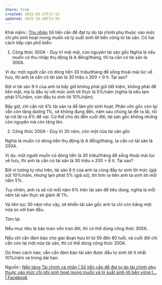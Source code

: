 ```yaml
---
share: true
created: 2025-03-27T17:13
updated: 2025-10-10T13:55
---
```

Khái niệm:: [Thu nhập](../../../%CE%9E%20Kh%C3%A1i%20ni%E1%BB%87m/Thu%20nh%E1%BA%ADp.md)
Số tiền cần để đạt tự do tài chính phụ thuộc vào mức chi phí sinh hoạt mong muốn và tỷ suất sinh lời bền vững từ tài sản. Có hai cách tiếp cận phổ biến:

1. Công thức 300A - Duy trì mãi mãi, còn nguyên tài sản gốc
Nghĩa là nếu muốn có thu nhập thụ động là A đồng/tháng, thì ta cần có tài sản là 300A.

Ví dụ: một người cần có dòng tiền 30 triệu/tháng để sống thoải mái lúc về hưu, thì anh ta cần có tài sản là 30 triệu x 300 = 9 tỉ. Tại sao?

Bởi vì tài sản 9 tỉ của anh ta bấy giờ không phải gửi tiết kiệm, không phải để tiền mặt, mà là đầu tư với mức sinh lời thực là 5%/năm (nghĩa là nếu lạm phát 5%/năm, còn đầu tư sinh lời 10%/năm).

Bấy giờ, chỉ cần rút 4% tài sản ra để làm phí sinh hoạt. Phần vốn gốc còn lại vẫn còn tăng dương 1%, sẽ không đụng đến, năm sau chúng lại đẻ ra lãi, rồi lại rút lãi ra 4% để xài. Cứ thế cho dù đến cuối đời, tài sản gốc không những còn nguyên mà còn tăng lên.

2. Công thức 200A - Duy trì 30 năm, còn một nửa tài sản gốc

Nghĩa là muốn có dòng tiền thụ động là A đồng/tháng, ta cần có tài sản là 200A.

Ví dụ: một người muốn có dòng tiền là 30 triệu/tháng để sống thoải mái lúc về hưu, thì anh ta cần có tài sản là 30 triệu x 200 = 6 tỉ. Tại sao?

Bởi vì tương tự như trên, tài sản 6 tỉ của anh ta cũng đầu tư sinh lời mức (giả sử) 10%/năm, nhưng lạm phát 5% (giả sử), thì tính ra tiền anh ta sinh lời mỗi năm 5%.

Tuy nhiên, anh ra sẽ rút mỗi năm 6% trên tài sản để tiêu dùng, nghĩa là mỗi năm tài sản thực sẽ giảm đi 1%.

Và liên tục 30 năm như vậy, sẽ khiến tài sản gốc anh ta chỉ còn bằng một nửa so với ban đầu.

Tóm lại:

Nếu mục tiêu là bảo toàn vốn trọn đời, thì có thể dùng công thức 300A.

Nếu chỉ cần đảm bảo cho giai đoạn hưu trí từ 50 đến 80 tuổi, và cuối đời chỉ cần còn lại một nửa tài sản, thì có thể dùng công thức 200A.

Dù theo cách nào, vẫn cần đảm bảo tài sản được đầu tư sinh lời ít nhất 10%/năm và trong dài hạn.

Nguồn:: [Nền tảng Tài chính cá nhân \| Số tiền cần để đạt tự do tài chính phụ thuộc vào mức chi phí sinh hoạt mong muốn và tỷ suất sinh lời bền vững t... \| Facebook](https://www.facebook.com/groups/NentangTaichinhcanhan/posts/2771172556400283/)